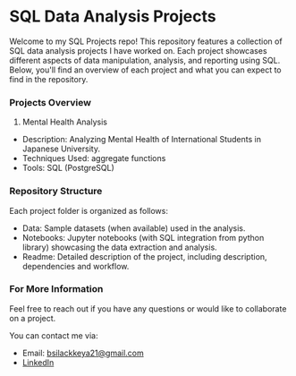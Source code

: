 # SQL Data Analysis Projects

Welcome to my SQL Projects repo! This repository features a collection of SQL data analysis projects I have worked on. Each project showcases different aspects of data manipulation, analysis, and reporting using SQL. Below, you'll find an overview of each project and what you can expect to find in the repository.

### Projects Overview

1. Mental Health Analysis

  - Description: Analyzing Mental Health of International Students in Japanese University.
  - Techniques Used: aggregate functions
  - Tools: SQL (PostgreSQL)


### Repository Structure

Each project folder is organized as follows:

  - Data: Sample datasets (when available) used in the analysis.
  - Notebooks: Jupyter notebooks (with SQL integration from python library) showcasing the data extraction and analysis.
  - Readme: Detailed description of the project, including description, dependencies and workflow.

### For More Information
Feel free to reach out if you have any questions or would like to collaborate on a project. 

You can contact me via:

- Email: bsilackkeya21@gmail.com
- [LinkedIn](https://www.linkedin.com/in/ilackkeya/)
